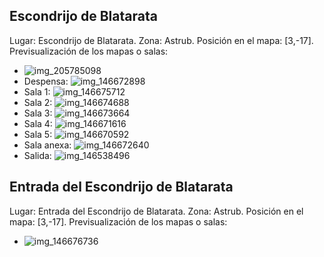 ## Escondrijo de Blatarata
Lugar: Escondrijo de Blatarata.
Zona: Astrub.
Posición en el mapa: [3,-17].
Previsualización de los mapas o salas:
- ![img_205785098](https://media.discordapp.net/attachments/1115311447145193482/1115347830215811153/205785098.jpg)
- Despensa: ![img_146672898](https://media.discordapp.net/attachments/1115311447145193482/1115327223092760646/146672898.jpg)
- Sala 1: ![img_146675712](https://media.discordapp.net/attachments/1115311447145193482/1115327227823919275/146675712.jpg)
- Sala 2: ![img_146674688](https://media.discordapp.net/attachments/1115311447145193482/1115327226355916910/146674688.jpg)
- Sala 3: ![img_146673664](https://media.discordapp.net/attachments/1115311447145193482/1115327224686579732/146673664.jpg)
- Sala 4: ![img_146671616](https://media.discordapp.net/attachments/1115311447145193482/1115327199956979813/146671616.jpg)
- Sala 5: ![img_146670592](https://media.discordapp.net/attachments/1115311447145193482/1115327198405066832/146670592.jpg)
- Sala anexa: ![img_146672640](https://media.discordapp.net/attachments/1115311447145193482/1115327220500664340/146672640.jpg)
- Salida: ![img_146538496](https://media.discordapp.net/attachments/1115311447145193482/1115327196882542683/146538496.jpg)

## Entrada del Escondrijo de Blatarata
Lugar: Entrada del Escondrijo de Blatarata.
Zona: Astrub.
Posición en el mapa: [3,-17].
Previsualización de los mapas o salas:
- ![img_146676736](https://media.discordapp.net/attachments/1115311447145193482/1115327231527489658/146676736.jpg)